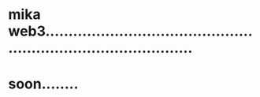 # mika web3.....................................................................................
# soon........
